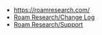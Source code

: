 - https://roamresearch.com/
- [Roam Research/Change Log](Roam%20Research_Change%20Log.md)
- [Roam Research/Support](Roam%20Research_Support.md)